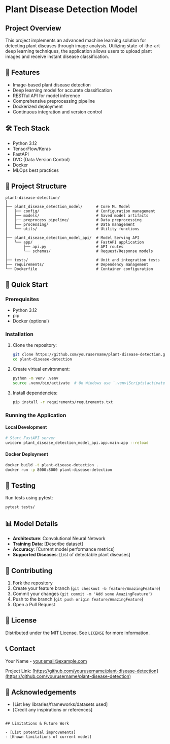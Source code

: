 # Plant Disease Detection Model

## Project Overview

This project implements an advanced machine learning solution for detecting plant diseases through image analysis. Utilizing state-of-the-art deep learning techniques, the application allows users to upload plant images and receive instant disease classification.

## 🌿 Features

- Image-based plant disease detection
- Deep learning model for accurate classification
- RESTful API for model inference
- Comprehensive preprocessing pipeline
- Dockerized deployment
- Continuous integration and version control

## 🛠 Tech Stack

- Python 3.12
- TensorFlow/Keras
- FastAPI
- DVC (Data Version Control)
- Docker
- MLOps best practices

## 📂 Project Structure

```
plant-disease-detection/
│
├── plant_disease_detection_model/      # Core ML Model
│   ├── config/                         # Configuration management
│   ├── models/                         # Saved model artifacts
│   ├── preprocess_pipeline/            # Data preprocessing
│   ├── processing/                     # Data management
│   └── utils/                          # Utility functions
│
├── plant_disease_detection_model_api/  # Model Serving API
│   └── app/                            # FastAPI application
│       ├── api.py                      # API routes
│       └── schemas/                    # Request/Response models
│
├── tests/                              # Unit and integration tests
├── requirements/                       # Dependency management
└── Dockerfile                          # Container configuration
```

## 🚀 Quick Start

### Prerequisites

- Python 3.12
- pip
- Docker (optional)

### Installation

1. Clone the repository:
   ```bash
   git clone https://github.com/yourusername/plant-disease-detection.git
   cd plant-disease-detection
   ```

2. Create virtual environment:
   ```bash
   python -m venv .venv
   source .venv/bin/activate  # On Windows use `.venv\Scripts\activate`
   ```

3. Install dependencies:
   ```bash
   pip install -r requirements/requirements.txt
   ```

### Running the Application

#### Local Development
```bash
# Start FastAPI server
uvicorn plant_disease_detection_model_api.app.main:app --reload
```

#### Docker Deployment
```bash
docker build -t plant-disease-detection .
docker run -p 8000:8000 plant-disease-detection
```

## 🧪 Testing

Run tests using pytest:
```bash
pytest tests/
```

## 📊 Model Details

- **Architecture**: Convolutional Neural Network
- **Training Data**: [Describe dataset]
- **Accuracy**: [Current model performance metrics]
- **Supported Diseases**: [List of detectable plant diseases]

## 🤝 Contributing

1. Fork the repository
2. Create your feature branch (`git checkout -b feature/AmazingFeature`)
3. Commit your changes (`git commit -m 'Add some AmazingFeature'`)
4. Push to the branch (`git push origin feature/AmazingFeature`)
5. Open a Pull Request

## 📜 License

Distributed under the MIT License. See `LICENSE` for more information.

## 📞 Contact

Your Name - your.email@example.com

Project Link: [https://github.com/yourusername/plant-disease-detection](https://github.com/yourusername/plant-disease-detection)

## 🙏 Acknowledgements

- [List key libraries/frameworks/datasets used]
- [Credit any inspirations or references]
```

## Limitations & Future Work

- [List potential improvements]
- [Known limitations of current model]
